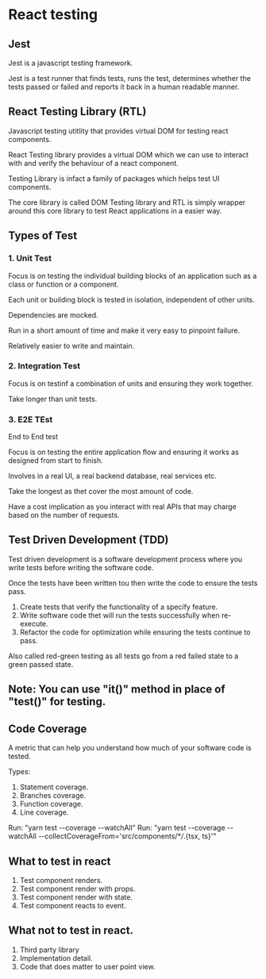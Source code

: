 # React testing

## Jest

Jest is a javascript testing framework.

Jest is a test runner that finds tests, runs the test, determines whether the tests passed or failed and reports it back in a human readable manner.

## React Testing Library (RTL)

Javascript testing utitlity that provides virtual DOM for testing react components.

React Testing library provides a virtual DOM which we can use to interact with and verify the behaviour of a react component.

Testing Library is infact a family of packages which helps test UI components.

The core library is called DOM Testing library and RTL is simply wrapper around this core library to test React applications in a easier way.

## Types of Test

### 1. Unit Test

Focus is on testing the individual building blocks of an application such as a class or function or a component.

Each unit or building block is tested in isolation, independent of other units.

Dependencies are mocked.

Run in a short amount of time and make it very easy to pinpoint failure.

Relatively easier to write and maintain.

### 2. Integration Test

Focus is on testinf a combination of units and ensuring they work together.

Take longer than unit tests.

### 3. E2E TEst

End to End test

Focus is on testing the entire application flow and ensuring it works as designed from start to finish.

Involves in a real UI, a real backend database, real services etc.

Take the longest as thet cover the most amount of code.

Have a cost implication as you interact with real APIs that may charge based on the number of requests.

## Test Driven Development (TDD)

Test driven development is a software development process where you write tests before writing the software code.

Once the tests have been written tou then write the code to ensure the tests pass.

1. Create tests that verify the functionality of a specify feature.
2. Write software code thet will run the tests successfully when re-execute.
3. Refactor the code for optimization while ensuring the tests continue to pass.

Also called red-green testing as all tests go from a red failed state to a green passed state.

## Note: You can use "it()" method in place of "test()" for testing.

## Code Coverage

A metric that can help you understand how much of your software code is tested.

Types:

1. Statement coverage.
2. Branches coverage.
3. Function coverage.
4. Line coverage.

Run: "yarn test --coverage --watchAll"
Run: "yarn test --coverage --watchAll --collectCoverageFrom='src/components/\*_/_.{tsx, ts}'"

## What to test in react

1. Test component renders.
2. Test component render with props.
3. Test component render with state.
4. Test component reacts to event.

## What not to test in react.

1. Third party library
2. Implementation detail.
3. Code that does matter to user point view.
